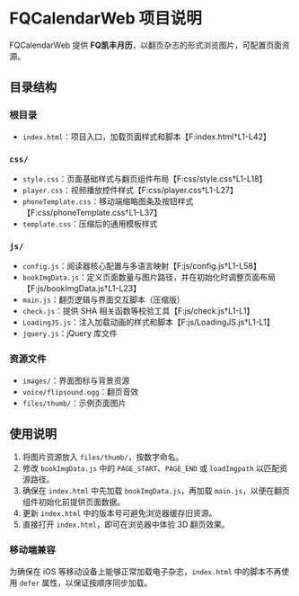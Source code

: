 # FQCalendarWeb 项目说明

FQCalendarWeb 提供 **FQ凯丰月历**，以翻页杂志的形式浏览图片，可配置页面资源。

## 目录结构

### 根目录
- `index.html`：项目入口，加载页面样式和脚本【F:index.html†L1-L42】

### `css/`
- `style.css`：页面基础样式与翻页组件布局【F:css/style.css†L1-L18】
- `player.css`：视频播放控件样式【F:css/player.css†L1-L27】
- `phoneTemplate.css`：移动端缩略图条及按钮样式【F:css/phoneTemplate.css†L1-L37】
- `template.css`：压缩后的通用模板样式

### `js/`
- `config.js`：阅读器核心配置与多语言映射【F:js/config.js†L1-L58】
- `bookImgData.js`：定义页面数量与图片路径，并在初始化时调整页面布局【F:js/bookImgData.js†L1-L23】
- `main.js`：翻页逻辑与界面交互脚本（压缩版）
- `check.js`：提供 SHA 相关函数等校验工具【F:js/check.js†L1-L1】
- `LoadingJS.js`：注入加载动画的样式和脚本【F:js/LoadingJS.js†L1-L1】
- `jquery.js`：jQuery 库文件

### 资源文件
- `images/`：界面图标与背景资源
- `voice/flipsound.ogg`：翻页音效
- `files/thumb/`：示例页面图片

## 使用说明
1. 将图片资源放入 `files/thumb/`，按数字命名。
2. 修改 `bookImgData.js` 中的 `PAGE_START`、`PAGE_END` 或 `loadImgpath` 以匹配资源路径。
3. 确保在 `index.html` 中先加载 `bookImgData.js`，再加载 `main.js`，以便在翻页组件初始化前提供页面数据。
4. 更新 `index.html` 中的版本号可避免浏览器缓存旧资源。
5. 直接打开 `index.html`，即可在浏览器中体验 3D 翻页效果。

### 移动端兼容
为确保在 iOS 等移动设备上能够正常加载电子杂志，`index.html` 中的脚本不再使用 `defer` 属性，以保证按顺序同步加载。


